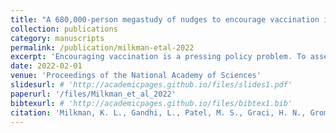```yaml
---
title: "A 680,000-person megastudy of nudges to encourage vaccination in pharmacies"
collection: publications
category: manuscripts
permalink: /publication/milkman-etal-2022
excerpt: 'Encouraging vaccination is a pressing policy problem. To assess whether text-based reminders can encourage pharmacy vaccination and what kinds of messages work best, we conducted a megastudy. We randomly assigned 689,693 Walmart pharmacy patients to receive one of 22 different text reminders using a variety of different behavioral science principles to nudge flu vaccination or to a business-as-usual control condition that received no messages. We found that the reminder texts that we tested increased pharmacy vaccination rates by an average of 2.0 percentage points, or 6.8%, over a 3-mo follow-up period. The most-effective messages reminded patients that a flu shot was waiting for them and delivered reminders on multiple days. The top-performing intervention included two texts delivered 3 d apart and communicated to patients that a vaccine was “waiting for you.” Neither experts nor lay people anticipated that this would be the best-performing treatment, underscoring the value of simultaneously testing many different nudges in a highly powered megastudy.'
date: 2022-02-01
venue: 'Proceedings of the National Academy of Sciences'
slidesurl: # 'http://academicpages.github.io/files/slides1.pdf'
paperurl: '/files/Milkman_et_al_2022'
bibtexurl: # 'http://academicpages.github.io/files/bibtex1.bib'
citation: 'Milkman, K. L., Gandhi, L., Patel, M. S., Graci, H. N., Gromet, D. M., Ho, H., ... & Duckworth, A. L. (2022). &quot;A 680,000-person megastudy of nudges to encourage vaccination in pharmacies.&quot; <i>Proceedings of the National Academy of Sciences</i>, <i>119(6)</i>, e2115126119.'
---
```

